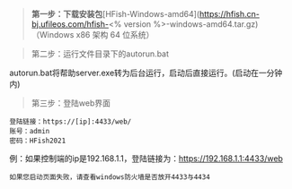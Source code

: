 > **第一步：下载安装包**[HFish-Windows-amd64](https://hfish.cn-bj.ufileos.com/hfish-<% version %>-windows-amd64.tar.gz) （Windows x86 架构 64 位系统）



> 第二步：运行文件目录下的autorun.bat

 autorun.bat将帮助server.exe转为后台运行，启动后直接运行。(启动在一分钟内)

> 第三步：登陆web界面

```
登陆链接：https://[ip]:4433/web/
账号：admin
密码：HFish2021
```

例：如果控制端的ip是192.168.1.1，登陆链接为：https://192.168.1.1:4433/web



`如果您启动页面失败，请查看windows防火墙是否放开4433与4434`
